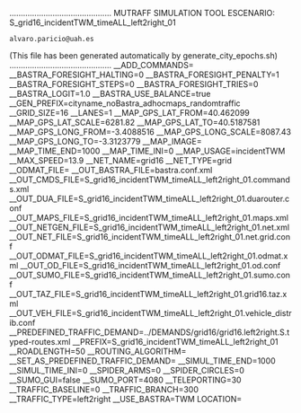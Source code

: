 .............................................
    MUTRAFF SIMULATION TOOL
    ESCENARIO: S_grid16_incidentTWM_timeALL_left2right_01

    alvaro.paricio@uah.es
(This file has been generated automatically by generate_city_epochs.sh)
.............................................
__ADD_COMMANDS=
__BASTRA_FORESIGHT_HALTING=0
__BASTRA_FORESIGHT_PENALTY=1
__BASTRA_FORESIGHT_STEPS=0
__BASTRA_FORESIGHT_TRIES=0
__BASTRA_LOGIT=1.0
__BASTRA_USE_BALANCE=true
__GEN_PREFIX=cityname_noBastra_adhocmaps_randomtraffic
__GRID_SIZE=16
__LANES=1
__MAP_GPS_LAT_FROM=40.462099
__MAP_GPS_LAT_SCALE=6281.82
__MAP_GPS_LAT_TO=40.5187581
__MAP_GPS_LONG_FROM=-3.4088516
__MAP_GPS_LONG_SCALE=8087.43
__MAP_GPS_LONG_TO=-3.3123779
__MAP_IMAGE=
__MAP_TIME_END=1000
__MAP_TIME_INI=0
__MAP_USAGE=incidentTWM
__MAX_SPEED=13.9
__NET_NAME=grid16
__NET_TYPE=grid
__ODMAT_FILE=
__OUT_BASTRA_FILE=bastra.conf.xml
__OUT_CMDS_FILE=S_grid16_incidentTWM_timeALL_left2right_01.commands.xml
__OUT_DUA_FILE=S_grid16_incidentTWM_timeALL_left2right_01.duarouter.conf
__OUT_MAPS_FILE=S_grid16_incidentTWM_timeALL_left2right_01.maps.xml
__OUT_NETGEN_FILE=S_grid16_incidentTWM_timeALL_left2right_01.net.xml
__OUT_NET_FILE=S_grid16_incidentTWM_timeALL_left2right_01.net.grid.conf
__OUT_ODMAT_FILE=S_grid16_incidentTWM_timeALL_left2right_01.odmat.xml
__OUT_OD_FILE=S_grid16_incidentTWM_timeALL_left2right_01.od.conf
__OUT_SUMO_FILE=S_grid16_incidentTWM_timeALL_left2right_01.sumo.conf
__OUT_TAZ_FILE=S_grid16_incidentTWM_timeALL_left2right_01.grid16.taz.xml
__OUT_VEH_FILE=S_grid16_incidentTWM_timeALL_left2right_01.vehicle_distrib.conf
__PREDEFINED_TRAFFIC_DEMAND=../DEMANDS/grid16/grid16.left2right.S.typed-routes.xml
__PREFIX=S_grid16_incidentTWM_timeALL_left2right_01
__ROADLENGTH=50
__ROUTING_ALGORITHM=
__SET_AS_PREDEFINED_TRAFFIC_DEMAND=
__SIMUL_TIME_END=1000
__SIMUL_TIME_INI=0
__SPIDER_ARMS=0
__SPIDER_CIRCLES=0
__SUMO_GUI=false
__SUMO_PORT=4080
__TELEPORTING=30
__TRAFFIC_BASELINE=0
__TRAFFIC_BRANCH=300
__TRAFFIC_TYPE=left2right
__USE_BASTRA=TWM
LOCATION=    <location netOffset="0.00,0.00" convBoundary="0.00,0.00,1560.00,1560.00" origBoundary="0.00,0.00,1560.00,1560.00" projParameter="!"/>

